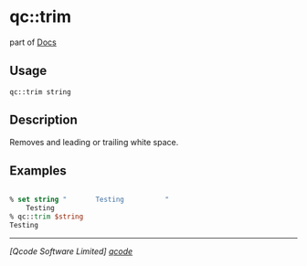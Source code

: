 qc::trim
========

part of [Docs](../index.md)

Usage
-----
`
        qc::trim string
    `

Description
-----------
Removes and leading or trailing white space.

Examples
--------
```tcl

% set string "       Testing          "
    Testing          
% qc::trim $string
Testing
```

----------------------------------
*[Qcode Software Limited] [qcode]*

[qcode]: http://www.qcode.co.uk "Qcode Software"